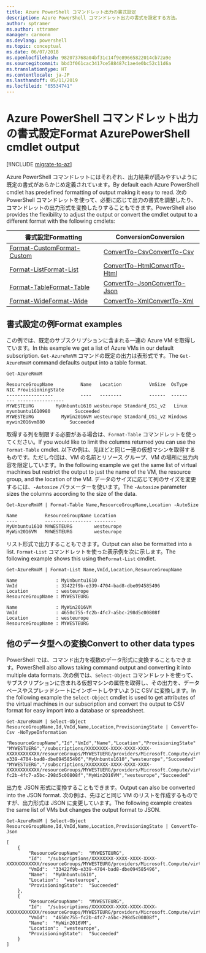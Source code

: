```yaml
---
title: Azure PowerShell コマンドレット出力の書式設定
description: Azure PowerShell コマンドレット出力の書式を設定する方法。
author: sptramer
ms.author: sttramer
manager: carmonm
ms.devlang: powershell
ms.topic: conceptual
ms.date: 06/07/2018
ms.openlocfilehash: 982073768a04bf31c14f9e89665822014cb72a9e
ms.sourcegitcommit: bbd3f061cac3417ce588487c1ae4e0bc52c11d6a
ms.translationtype: HT
ms.contentlocale: ja-JP
ms.lasthandoff: 05/11/2019
ms.locfileid: "65534741"
---
```

# <a name="format-azurepowershell-cmdlet-output"></a><span data-ttu-id="aa642-103">Azure PowerShell コマンドレット出力の書式設定</span><span class="sxs-lookup"><span data-stu-id="aa642-103">Format AzurePowerShell cmdlet output</span></span>

[!INCLUDE [migrate-to-az](../includes/migrate-to-az.md)]

<span data-ttu-id="aa642-104">Azure PowerShell コマンドレットにはそれぞれ、出力結果が読みやすいように既定の書式があらかじめ定義されています。</span><span class="sxs-lookup"><span data-stu-id="aa642-104">By default each Azure PowerShell cmdlet has predefined formatting of output making it easy to read.</span></span>  <span data-ttu-id="aa642-105">次の PowerShell コマンドレットを使って、必要に応じて出力の書式を調整したり、コマンドレットの出力形式を変換したりすることもできます。</span><span class="sxs-lookup"><span data-stu-id="aa642-105">PowerShell also provides the flexibility to adjust the output or convert the cmdlet output to a different format with the following cmdlets:</span></span>

| <span data-ttu-id="aa642-106">書式設定</span><span class="sxs-lookup"><span data-stu-id="aa642-106">Formatting</span></span>      | <span data-ttu-id="aa642-107">Conversion</span><span class="sxs-lookup"><span data-stu-id="aa642-107">Conversion</span></span>       |
|-----------------|------------------|
| [<span data-ttu-id="aa642-108">Format-Custom</span><span class="sxs-lookup"><span data-stu-id="aa642-108">Format-Custom</span></span>](/powershell/module/microsoft.powershell.utility/format-custom) | [<span data-ttu-id="aa642-109">ConvertTo-Csv</span><span class="sxs-lookup"><span data-stu-id="aa642-109">ConvertTo-Csv</span></span>](/powershell/module/microsoft.powershell.utility/convertto-csv)  |
| [<span data-ttu-id="aa642-110">Format-List</span><span class="sxs-lookup"><span data-stu-id="aa642-110">Format-List</span></span>](/powershell/module/microsoft.powershell.utility/format-list)   | [<span data-ttu-id="aa642-111">ConvertTo-Html</span><span class="sxs-lookup"><span data-stu-id="aa642-111">ConvertTo-Html</span></span>](/powershell/module/microsoft.powershell.utility/convertto-html) |
| [<span data-ttu-id="aa642-112">Format-Table</span><span class="sxs-lookup"><span data-stu-id="aa642-112">Format-Table</span></span>](/powershell/module/microsoft.powershell.utility/format-table)  | [<span data-ttu-id="aa642-113">ConvertTo-Json</span><span class="sxs-lookup"><span data-stu-id="aa642-113">ConvertTo-Json</span></span>](/powershell/module/microsoft.powershell.utility/convertto-json) |
| [<span data-ttu-id="aa642-114">Format-Wide</span><span class="sxs-lookup"><span data-stu-id="aa642-114">Format-Wide</span></span>](/powershell/module/microsoft.powershell.utility/format-wide)   | [<span data-ttu-id="aa642-115">ConvertTo-Xml</span><span class="sxs-lookup"><span data-stu-id="aa642-115">ConvertTo-Xml</span></span>](/powershell/module/microsoft.powershell.utility/convertto-xml)  |

## <a name="format-examples"></a><span data-ttu-id="aa642-116">書式設定の例</span><span class="sxs-lookup"><span data-stu-id="aa642-116">Format examples</span></span>

<span data-ttu-id="aa642-117">この例では、既定のサブスクリプションに含まれる一連の Azure VM を取得しています。</span><span class="sxs-lookup"><span data-stu-id="aa642-117">In this example we get a list of Azure VMs in our default subscription.</span></span>  <span data-ttu-id="aa642-118">`Get-AzureRmVM` コマンドの既定の出力は表形式です。</span><span class="sxs-lookup"><span data-stu-id="aa642-118">The `Get-AzureRmVM` command defaults output into a table format.</span></span>

```azurepowershell-interactive
Get-AzureRmVM
```

```output
ResourceGroupName          Name   Location          VmSize  OsType              NIC ProvisioningState
-----------------          ----   --------          ------  ------              --- -----------------
MYWESTEURG        MyUnbuntu1610 westeurope Standard_DS1_v2   Linux myunbuntu1610980         Succeeded
MYWESTEURG          MyWin2016VM westeurope Standard_DS1_v2 Windows   mywin2016vm880         Succeeded
```

<span data-ttu-id="aa642-119">取得する列を制限する必要がある場合は、`Format-Table` コマンドレットを使ってください。</span><span class="sxs-lookup"><span data-stu-id="aa642-119">If you would like to limit the columns returned you can use the `Format-Table` cmdlet.</span></span> <span data-ttu-id="aa642-120">以下の例は、先ほどと同じ一連の仮想マシンを取得するものです。ただし今回は、VM の名前とリソース グループ、VM の場所に出力内容を限定しています。</span><span class="sxs-lookup"><span data-stu-id="aa642-120">In the following example we get the same list of virtual machines but restrict the output to just the name of the VM, the resource group, and the location of the VM.</span></span>  <span data-ttu-id="aa642-121">データのサイズに応じて列のサイズを変更するには、`-Autosize` パラメーターを使います。</span><span class="sxs-lookup"><span data-stu-id="aa642-121">The `-Autosize` parameter sizes the columns according to the size of the data.</span></span>

```azurepowershell-interactive
Get-AzureRmVM | Format-Table Name,ResourceGroupName,Location -AutoSize
```

```output
Name          ResourceGroupName Location
----          ----------------- --------
MyUnbuntu1610 MYWESTEURG        westeurope
MyWin2016VM   MYWESTEURG        westeurope
```

<span data-ttu-id="aa642-122">リスト形式で出力することもできます。</span><span class="sxs-lookup"><span data-stu-id="aa642-122">Output can also be formatted into a list.</span></span> <span data-ttu-id="aa642-123">`Format-List` コマンドレットを使った表示例を次に示します。</span><span class="sxs-lookup"><span data-stu-id="aa642-123">The following example shows this using the`Format-List` cmdlet.</span></span>

```azurepowershell-interactive
Get-AzureRmVM | Format-List Name,VmId,Location,ResourceGroupName
```

```output
Name              : MyUnbuntu1610
VmId              : 33422f9b-e339-4704-bad8-dbe094585496
Location          : westeurope
ResourceGroupName : MYWESTEURG

Name              : MyWin2016VM
VmId              : 4650c755-fc2b-4fc7-a5bc-298d5c00808f
Location          : westeurope
ResourceGroupName : MYWESTEURG
```

## <a name="convert-to-other-data-types"></a><span data-ttu-id="aa642-124">他のデータ型への変換</span><span class="sxs-lookup"><span data-stu-id="aa642-124">Convert to other data types</span></span>

<span data-ttu-id="aa642-125">PowerShell では、コマンド出力を複数のデータ形式に変換することもできます。</span><span class="sxs-lookup"><span data-stu-id="aa642-125">PowerShell also allows taking command output and converting it into multiple data formats.</span></span> <span data-ttu-id="aa642-126">次の例では、`Select-Object` コマンドレットを使って、サブスクリプションに含まれる仮想マシンの属性を取得し、その出力を、データベースやスプレッドシートにインポートしやすいように CSV に変換します。</span><span class="sxs-lookup"><span data-stu-id="aa642-126">In the following example the `Select-Object` cmdlet is used to get attributes of the virtual machines in our subscription and convert the output to CSV format for easy import into a database or spreadsheet.</span></span>

```azurepowershell-interactive
Get-AzureRmVM | Select-Object ResourceGroupName,Id,VmId,Name,Location,ProvisioningState | ConvertTo-Csv -NoTypeInformation
```

```output
"ResourceGroupName","Id","VmId","Name","Location","ProvisioningState"
"MYWESTUERG","/subscriptions/XXXXXXXX-XXXX-XXXX-XXXX-XXXXXXXXXXXX/resourceGroups/MYWESTUERG/providers/Microsoft.Compute/virtualMachines/MyUnbuntu1610","33422f9b-e339-4704-bad8-dbe094585496","MyUnbuntu1610","westeurope","Succeeded"
"MYWESTUERG","/subscriptions/XXXXXXXX-XXXX-XXXX-XXXX-XXXXXXXXXXXX/resourceGroups/MYWESTUERG/providers/Microsoft.Compute/virtualMachines/MyWin2016VM","4650c755-fc2b-4fc7-a5bc-298d5c00808f","MyWin2016VM","westeurope","Succeeded"
```

<span data-ttu-id="aa642-127">出力を JSON 形式に変換することもできます。</span><span class="sxs-lookup"><span data-stu-id="aa642-127">Output can also be converted into the JSON format.</span></span>  <span data-ttu-id="aa642-128">次の例は、先ほどと同じ VM のリストを作成するものですが、出力形式は JSON に変更しています。</span><span class="sxs-lookup"><span data-stu-id="aa642-128">The following example creates the same list of VMs but changes the output format to JSON.</span></span>

```azurepowershell-interactive
Get-AzureRmVM | Select-Object ResourceGroupName,Id,VmId,Name,Location,ProvisioningState | ConvertTo-Json
```

```output
[
    {
        "ResourceGroupName":  "MYWESTEURG",
        "Id":  "/subscriptions/XXXXXXXX-XXXX-XXXX-XXXX-XXXXXXXXXXXX/resourceGroups/MYWESTEURG/providers/Microsoft.Compute/virtualMachines/MyUnbuntu1610",
        "VmId":  "33422f9b-e339-4704-bad8-dbe094585496",
        "Name":  "MyUnbuntu1610",
        "Location":  "westeurope",
        "ProvisioningState":  "Succeeded"
    },
    {
        "ResourceGroupName":  "MYWESTEURG",
        "Id":  "/subscriptions/XXXXXXXX-XXXX-XXXX-XXXX-XXXXXXXXXXXX/resourceGroups/MYWESTEURG/providers/Microsoft.Compute/virtualMachines/MyWin2016VM",
        "VmId":  "4650c755-fc2b-4fc7-a5bc-298d5c00808f",
        "Name":  "MyWin2016VM",
        "Location":  "westeurope",
        "ProvisioningState":  "Succeeded"
    }
]
```
